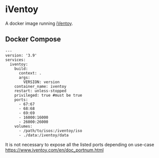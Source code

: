 # iVentoy

A docker image running [iVentoy](https://www.iventoy.com/en/index.html).

## Docker Compose
````
---
version: '3.9'
services:
  iventoy:
    build:
      context: .
      args:
        VERSION: version
    container_name: iventoy
    restart: unless-stopped
    privileged: true #must be true
    ports:
      - 67:67
      - 68:68
      - 69:69
      - 16000:16000
      - 26000:26000
    volumes:
      - /path/to/isos:/iventoy/iso
      - ./data:/iventoy/data
````
It is not necessary to expose all the listed ports depending on use-case
https://www.iventoy.com/en/doc_portnum.html